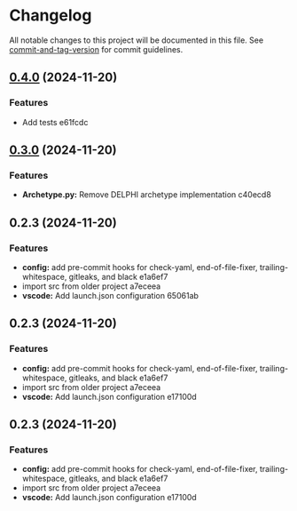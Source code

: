 # Changelog

All notable changes to this project will be documented in this file. See [commit-and-tag-version](https://github.com/absolute-version/commit-and-tag-version) for commit guidelines.

## [0.4.0](///compare/v0.3.0...v0.4.0) (2024-11-20)


### Features

* Add tests e61fcdc

## [0.3.0](///compare/v0.2.3...v0.3.0) (2024-11-20)


### Features

* **Archetype.py:** Remove DELPHI archetype implementation c40ecd8

## 0.2.3 (2024-11-20)


### Features

* **config:** add pre-commit hooks for check-yaml, end-of-file-fixer, trailing-whitespace, gitleaks, and black e1a6ef7
* import src from older project a7eceea
* **vscode:** Add launch.json configuration 65061ab

## 0.2.3 (2024-11-20)


### Features

* **config:** add pre-commit hooks for check-yaml, end-of-file-fixer, trailing-whitespace, gitleaks, and black e1a6ef7
* import src from older project a7eceea
* **vscode:** Add launch.json configuration e17100d

## 0.2.3 (2024-11-20)


### Features

* **config:** add pre-commit hooks for check-yaml, end-of-file-fixer, trailing-whitespace, gitleaks, and black e1a6ef7
* import src from older project a7eceea
* **vscode:** Add launch.json configuration e17100d
